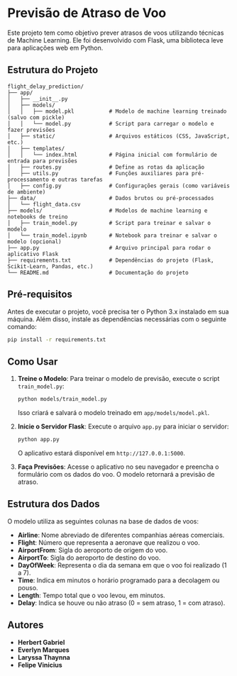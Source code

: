 # Previsão de Atraso de Voo

Este projeto tem como objetivo prever atrasos de voos utilizando técnicas de Machine Learning. Ele foi desenvolvido com Flask, uma biblioteca leve para aplicações web em Python.

## Estrutura do Projeto

```
flight_delay_prediction/
├── app/
│   ├── __init__.py
│   ├── models/
│   │   ├── model.pkl           # Modelo de machine learning treinado (salvo com pickle)
│   │   └── model.py            # Script para carregar o modelo e fazer previsões
│   ├── static/                 # Arquivos estáticos (CSS, JavaScript, etc.)
│   ├── templates/
│   │   └── index.html          # Página inicial com formulário de entrada para previsões
│   ├── routes.py               # Define as rotas da aplicação
│   ├── utils.py                # Funções auxiliares para pré-processamento e outras tarefas
│   ├── config.py               # Configurações gerais (como variáveis de ambiente)
├── data/                       # Dados brutos ou pré-processados
│   └── flight_data.csv
├── models/                     # Modelos de machine learning e notebooks de treino
│   ├── train_model.py          # Script para treinar e salvar o modelo
│   └── train_model.ipynb       # Notebook para treinar e salvar o modelo (opcional)
├── app.py                      # Arquivo principal para rodar o aplicativo Flask
├── requirements.txt            # Dependências do projeto (Flask, Scikit-Learn, Pandas, etc.)
└── README.md                   # Documentação do projeto
```

## Pré-requisitos

Antes de executar o projeto, você precisa ter o Python 3.x instalado em sua máquina. Além disso, instale as dependências necessárias com o seguinte comando:

```bash
pip install -r requirements.txt
```

## Como Usar

1. **Treine o Modelo**:
   Para treinar o modelo de previsão, execute o script `train_model.py`:

   ```bash
   python models/train_model.py
   ```

   Isso criará e salvará o modelo treinado em `app/models/model.pkl`.

2. **Inicie o Servidor Flask**:
   Execute o arquivo `app.py` para iniciar o servidor:

   ```bash
   python app.py
   ```

   O aplicativo estará disponível em `http://127.0.0.1:5000`.

3. **Faça Previsões**:
   Acesse o aplicativo no seu navegador e preencha o formulário com os dados do voo. O modelo retornará a previsão de atraso.

## Estrutura dos Dados

O modelo utiliza as seguintes colunas na base de dados de voos:

- **Airline**: Nome abreviado de diferentes companhias aéreas comerciais.
- **Flight**: Número que representa a aeronave que realizou o voo.
- **AirportFrom**: Sigla do aeroporto de origem do voo.
- **AirportTo**: Sigla do aeroporto de destino do voo.
- **DayOfWeek**: Representa o dia da semana em que o voo foi realizado (1 a 7).
- **Time**: Indica em minutos o horário programado para a decolagem ou pouso.
- **Length**: Tempo total que o voo levou, em minutos.
- **Delay**: Indica se houve ou não atraso (0 = sem atraso, 1 = com atraso).

## Autores

- **Herbert Gabriel** 
- **Everlyn Marques** 
- **Laryssa Thaynna**
- **Felipe Vinicius**  

